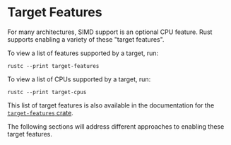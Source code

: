 # Target Features

For many architectures, SIMD support is an optional CPU feature.
Rust supports enabling a variety of these "target features".

To view a list of features supported by a target, run:

```
rustc --print target-features
```

To view a list of CPUs supported by a target, run:

```
rustc --print target-cpus
```

This list of target features is also available in the documentation for the [`target-features` crate](https://docs.rs/target-features/latest/target-features/docs/index.html).

The following sections will address different approaches to enabling these target features.

